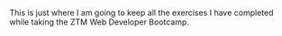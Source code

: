 This is just where I am going to keep all the exercises I have completed while taking the ZTM Web Developer Bootcamp.

